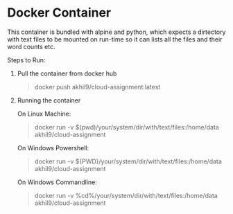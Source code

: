 # Docker Container

This container is bundled with alpine and python, which expects a dirtectory with text files to be mounted on run-time so it can lists all the files and their word counts etc.

Steps to Run:

1. Pull the container from docker hub

   > docker push akhil9/cloud-assignment:latest

2. Running the container

   On Linux Machine:

   > docker run -v $(pwd)/your/system/dir/with/text/files:/home/data akhil9/cloud-assignment

   On Windows Powershell:

   > docker run -v ${PWD}/your/system/dir/with/text/files:/home/data akhil9/cloud-assignment

   On Windows Commandline:

   > docker run -v %cd%/your/system/dir/with/text/files:/home/data akhil9/cloud-assignment

